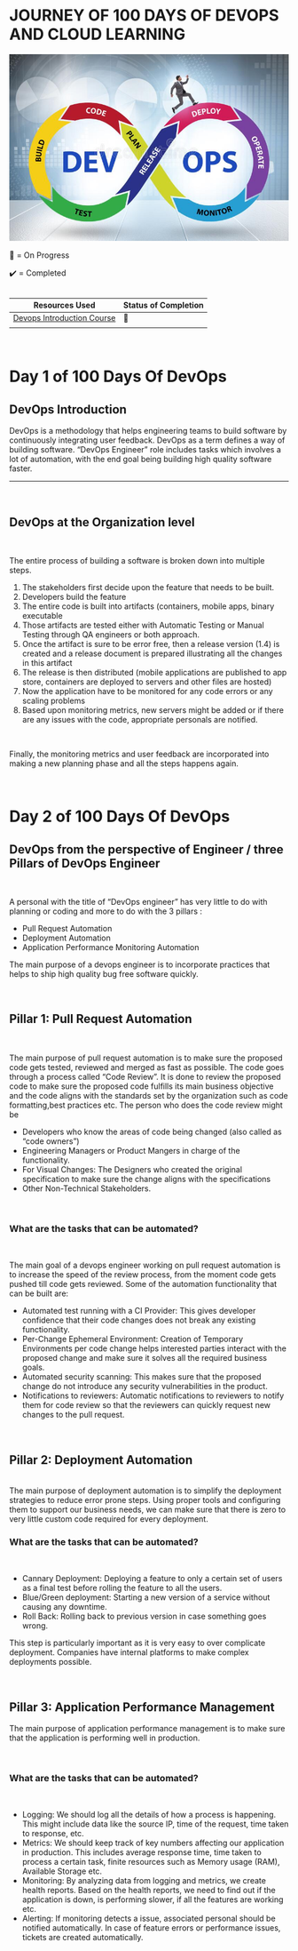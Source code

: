 # JOURNEY OF 100 DAYS OF DEVOPS AND CLOUD LEARNING

[![devops picture](./assets/images/devops-software-development-concept-179685898.jpg)](https://thumbs.dreamstime.com/b/devops-software-development-concept-179685898.jpg)

🚧 = On Progress

✔️ = Completed
<br>
<br>

| Resources Used                                                                                                            | Status of Completion |
| ------------------------------------------------------------------------------------------------------------------------- | -------------------- |
| [Devops Introduction Course](https://www.youtube.com/watch?v=j5Zsa_eOXeY&list=PLWKjhJtqVAbkzvvpY12KkfiIGso9A_Ixs&index=6) | 🚧                   |
|                                                                                                                           |

<!-- | [DevOps Bootcamp](https://www.techworld-with-nana.com/devops-bootcamp)                                                    | 🚧                   |
| [AWS Cloud Practioner](https://digitalcloud.training/aws-certified-cloud-practitioner/)                                   | 🚧                   |
| [VPC Detailed Course](https://www.youtube.com/watch?v=g2JOHLHh4rI&t=1802s)                                                | ✔️                   | -->

<br>

# Day 1 of 100 Days Of DevOps

## DevOps Introduction

DevOps is a methodology that helps engineering teams to build software by continuously integrating user feedback. DevOps as a term defines a way of building software. “DevOps Engineer” role includes tasks which involves a lot of automation, with the end goal being building high quality software faster.

<hr>
<br>

## DevOps at the Organization level

<br>

The entire process of building a software is broken down into multiple steps.

1. The stakeholders first decide upon the feature that needs to be built.
2. Developers build the feature
3. The entire code is built into artifacts (containers, mobile apps, binary executable
4. Those artifacts are tested either with Automatic Testing or Manual Testing through QA engineers or both approach.
5. Once the artifact is sure to be error free, then a release version (1.4) is created and a release document is prepared illustrating all the changes in this artifact
6. The release is then distributed (mobile applications are published to app store, containers are deployed to servers and other files are hosted)
7. Now the application have to be monitored for any code errors or any scaling problems
8. Based upon monitoring metrics, new servers might be added or if there are any issues with the code, appropriate personals are notified.

<br>

Finally, the monitoring metrics and user feedback are incorporated into making a new planning phase and all the steps happens again.

<br>

# Day 2 of 100 Days Of DevOps

## DevOps from the perspective of Engineer / three Pillars of DevOps Engineer

<br>

A personal with the title of “DevOps engineer” has very little to do with planning or coding and more to do with the 3 pillars :

- Pull Request Automation
- Deployment Automation
- Application Performance Monitoring Automation

The main purpose of a devops engineer is to incorporate practices that helps to ship high quality bug free software quickly.

<br>

## Pillar 1: Pull Request Automation

<br>

The main purpose of pull request automation is to make sure the proposed code gets tested, reviewed and merged as fast as possible. The code goes through a process called “Code Review”. It is done to review the proposed code to make sure the proposed code fulfills its main business objective and the code aligns with the standards set by the organization such as code formatting,best practices etc. The person who does the code review might be

- Developers who know the areas of code being changed (also called as “code owners”)
- Engineering Managers or Product Mangers in charge of the functionality.
- For Visual Changes: The Designers who created the original specification to make sure the change aligns with the specifications
- Other Non-Technical Stakeholders.

<br>

### What are the tasks that can be automated?

<br>

The main goal of a devops engineer working on pull request automation is to increase the speed of the review process, from the moment code gets pushed till code gets reviewed. Some of the automation functionality that can be built are:

- Automated test running with a CI Provider: This gives developer confidence that their code changes does not break any existing functionality.
- Per-Change Ephemeral Environment: Creation of Temporary Environments per code change helps interested parties interact with the proposed change and make sure it solves all the required business goals.
- Automated security scanning: This makes sure that the proposed change do not introduce any security vulnerabilities in the product.
- Notifications to reviewers: Automatic notifications to reviewers to notify them for code review so that the reviewers can quickly request new changes to the pull request.

<br>

## Pillar 2: Deployment Automation

<br>
The main purpose of deployment automation is to simplify the deployment strategies to reduce error prone steps. Using proper tools and configuring them to support our business needs, we can make sure that there is zero to very little custom code required for every deployment.

<br>

### What are the tasks that can be automated?

<br>

- Cannary Deployment: Deploying a feature to only a certain set of users as a final test before rolling the feature to all the users.
- Blue/Green deployment: Starting a new version of a service without causing any downtime.
- Roll Back: Rolling back to previous version in case something goes wrong.

This step is particularly important as it is very easy to over complicate deployment. Companies have internal platforms to make complex deployments possible.

<br>

## Pillar 3: Application Performance Management

The main purpose of application performance management is to make sure that the application is performing well in production.

<br>

### What are the tasks that can be automated?

<br>

- Logging: We should log all the details of how a process is happening. This might include data like the source IP, time of the request, time taken to response, etc.
- Metrics: We should keep track of key numbers affecting our application in production. This includes average response time, time taken to process a certain task, finite resources such as Memory usage (RAM), Available Storage etc.
- Monitoring: By analyzing data from logging and metrics, we create health reports. Based on the health reports, we need to find out if the application is down, is performing slower, if all the features are working etc.
- Alerting: If monitoring detects a issue, associated personal should be notified automatically. In case of feature errors or performance issues, tickets are created automatically.

<br>
